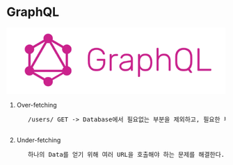 # GraphQL

![logo](./support/01.png)

1.  Over-fetching
    <pre>
       /users/ GET -> Database에서 필요없는 부분을 제외하고, 필요한 부분만 호출하여 활용한다.

 </pre>

2.  Under-fetching
    <pre>
       하나의 Data를 얻기 위해 여러 URL을 호출해야 하는 문제를 해결한다.
    </pre>
